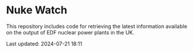 # Nuke Watch

This repository includes code for retrieving the latest information available on the output of EDF nuclear power plants in the UK.

Last updated: 2024-07-21 18:11